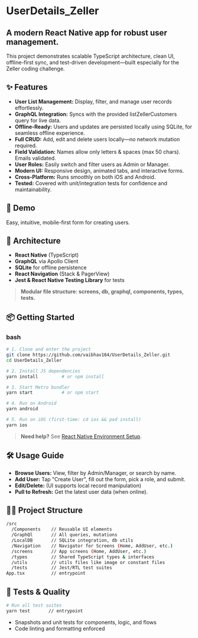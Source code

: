 # UserDetails_Zeller

## A modern React Native app for robust user management.

This project demonstrates scalable TypeScript architecture, clean UI, offline-first sync, and test-driven development—built especially for the Zeller coding challenge.

## ✨ Features

- **User List Management:** Display, filter, and manage user records effortlessly.
- **GraphQL Integration:** Syncs with the provided listZellerCustomers query for live data.
- **Offline-Ready:** Users and updates are persisted locally using SQLite, for seamless offline experience.
- **Full CRUD:** Add, edit and delete users locally—no network mutation required.
- **Field Validation:** Names allow only letters & spaces (max 50 chars). Emails validated.
- **User Roles:** Easily switch and filter users as Admin or Manager.
- **Modern UI:** Responsive design, animated tabs, and interactive forms.
- **Cross-Platform:** Runs smoothly on both iOS and Android.
- **Tested:** Covered with unit/integration tests for confidence and maintainability.



## 🚀 Demo

Easy, intuitive, mobile-first form for creating users.

## 📐 Architecture

- **React Native** (TypeScript)
- **GraphQL** via Apollo Client
- **SQLite** for offline persistence
- **React Navigation** (Stack & PagerView)
- **Jest & React Native Testing Library** for tests

> **Modular file structure: screens, db, graphql, components, types, tests.**

## 📦 Getting Started

### bash

```sh
# 1. Clone and enter the project
git clone https://github.com/vaibhav164/UserDetails_Zeller.git
cd UserDetails_Zeller

# 2. Install JS dependencies
yarn install         # or npm install

# 3. Start Metro bundler
yarn start           # or npm start

# 4. Run on Android
yarn android

# 5. Run on iOS (first-time: cd ios && pod install)
yarn ios

```

> **Need help?** See [React Native Environment Setup](https://reactnative.dev/docs/environment-setup).

## 🛠 Usage Guide

- **Browse Users:** View, filter by Admin/Manager, or search by name.
- **Add User:** Tap "Create User", fill out the form, pick a role, and submit.
- **Edit/Delete:** (UI supports local record manipulation)
- **Pull to Refresh:** Get the latest user data (when online).

## 🧑‍💻 Project Structure

```sh
/src
  /Components    // Reusable UI elements
  /GraphQl       // All queries, mutations
  /LocalDB       // SQLite integration, db utils
  /Navigation    // Navigator for Screens (Home, AddUser, etc.)
  /screens       // App screens (Home, AddUser, etc.)
  /types         // Shared TypeScript types & interfaces
  /utils         // utils files like image or constant files
  /tests         // Jest/RTL test suites
App.tsx          // entrypoint
```

## 🧪 Tests & Quality

```sh
# Run all test suites
yarn test       // entrypoint
```
- Snapshots and unit tests for components, logic, and flows
- Code linting and formatting enforced
